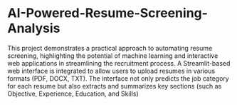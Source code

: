 # AI-Powered-Resume-Screening-Analysis
This project demonstrates a practical approach to automating resume screening, highlighting the potential of machine learning and interactive web applications in streamlining the recruitment process. 
A Streamlit-based web interface is integrated to allow users to upload resumes in various formats (PDF, DOCX, TXT). The interface not only predicts the job category for each resume but also extracts 
and summarizes key sections (such as Objective, Experience, Education, and Skills) 
